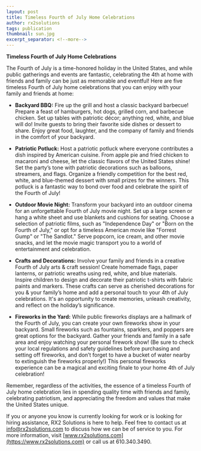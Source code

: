 ```yaml
---
layout: post
title: Timeless Fourth of July Home Celebrations
author: rx2solutions
tags: publication
thumbnail: sun.jpg
excerpt_separator: <!--more-->
---
```

**Timeless Fourth of July Home Celebrations**

The Fourth of July is a time-honored holiday in the United States, and while public gatherings and events are fantastic, celebrating the 4th at home with friends and family can be just as memorable and eventful! Here are five timeless Fourth of July home celebrations that you can enjoy with your family and friends at home:  <!--more--> <br>

- **Backyard BBQ:** Fire up the grill and host a classic backyard barbecue! Prepare a feast of hamburgers, hot dogs, grilled corn, and barbecue chicken. Set up tables with patriotic décor; anything red, white, and blue will do!  Invite guests to bring their favorite side dishes or dessert to share. Enjoy great food, laughter, and the company of family and friends in the comfort of your backyard. 

- **Patriotic Potluck:** Host a patriotic potluck where everyone contributes a dish inspired by American cuisine. From apple pie and fried chicken to macaroni and cheese, let the classic flavors of the United States shine! Set the party’s tone with patriotic decorations such as balloons, streamers, and flags. Organize a friendly competition for the best red, white, and blue-themed dessert with small prizes for the winners. This potluck is a fantastic way to bond over food and celebrate the spirit of the Fourth of July! <br>

- **Outdoor Movie Night:** Transform your backyard into an outdoor cinema for an unforgettable Fourth of July movie night. Set up a large screen or hang a white sheet and use blankets and cushions for seating. Choose a selection of patriotic films, such as "Independence Day" or "Born on the Fourth of July," or opt for a timeless American movie like "Forrest Gump" or "The Sandlot." Serve popcorn, ice cream, and other movie snacks, and let the movie magic transport you to a world of entertainment and celebration.  

- **Crafts and Decorations:** Involve your family and friends in a creative Fourth of July arts & craft session! Create homemade flags, paper lanterns, or patriotic wreaths using red, white, and blue materials. Inspire children to design and decorate their patriotic t-shirts with fabric paints and markers. These crafts can serve as cherished decorations for you & your family’s home and add a personal touch to your 4th of July celebrations. It's an opportunity to create memories, unleash creativity, and reflect on the holiday’s significance.  

- **Fireworks in the Yard:** While public fireworks displays are a hallmark of the Fourth of July, you can create your own fireworks show in your backyard. Small fireworks such as fountains, sparklers, and poppers are great options for the backyard. Gather your friends and family in a safe area and enjoy watching your personal firework show! (Be sure to check your local regulations and safety guidelines before purchasing and setting off fireworks, and don’t forget to have a bucket of water nearby to extinguish the fireworks properly!) This personal fireworks experience can be a magical and exciting finale to your home 4th of July celebration! 

Remember, regardless of the activities, the essence of a timeless Fourth of July home celebration lies in spending quality time with friends and family, celebrating patriotism, and appreciating the freedom and values that make the United States unique.

If you or anyone you know is currently looking for work or is looking for hiring assistance, RX2 Solutions is here to help. Feel free to contact us at [info@rx2solutions.com](mailto:info@rx2solutions.com) to discuss how we can be of service to you. For more information, visit [www.rx2solutions.com](https://www.rx2solutions.com) or call us at 610.340.3490.
